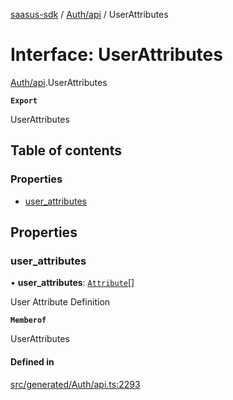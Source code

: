 [saasus-sdk](../README.md) / [Auth/api](../modules/Auth_api.md) / UserAttributes

# Interface: UserAttributes

[Auth/api](../modules/Auth_api.md).UserAttributes

**`Export`**

UserAttributes

## Table of contents

### Properties

- [user\_attributes](Auth_api.UserAttributes.md#user_attributes)

## Properties

### user\_attributes

• **user\_attributes**: [`Attribute`](Auth_api.Attribute.md)[]

User Attribute Definition

**`Memberof`**

UserAttributes

#### Defined in

[src/generated/Auth/api.ts:2293](https://github.com/saasus-platform/saasus-sdk-javascript/blob/c67ac22/src/generated/Auth/api.ts#L2293)
